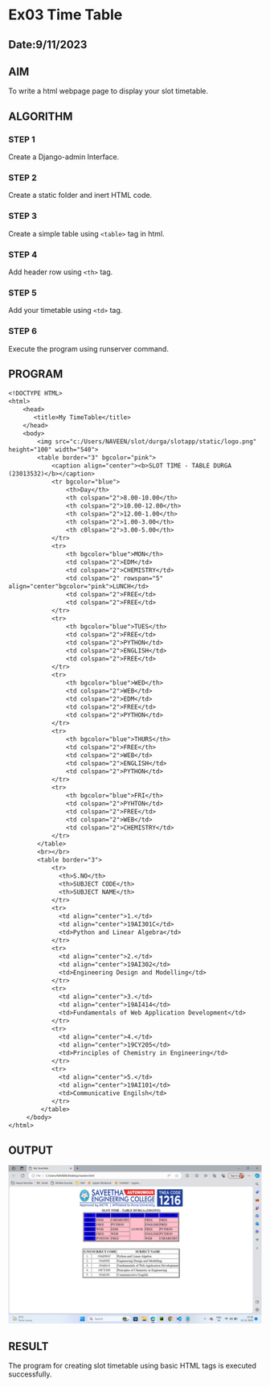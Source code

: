 # Ex03 Time Table
## Date:9/11/2023

## AIM
To write a html webpage page to display your slot timetable.

## ALGORITHM
### STEP 1
Create a Django-admin Interface.

### STEP 2
Create a static folder and inert HTML code.

### STEP 3
Create a simple table using ```<table>``` tag in html.

### STEP 4
Add header row using ```<th>``` tag.

### STEP 5
Add your timetable using ```<td>``` tag.

### STEP 6
Execute the program using runserver command.

## PROGRAM
```
<!DOCTYPE HTML>
<html>
    <head>
       <title>My TimeTable</title>
    </head>
    <body>
        <img src="c:/Users/NAVEEN/slot/durga/slotapp/static/logo.png" height="100" width="540">
        <table border="3" bgcolor="pink">
            <caption align="center"><b>SLOT TIME - TABLE DURGA (23013532)</b></caption>
            <tr bgcolor="blue">
                <th>Day</th>
                <th colspan="2">8.00-10.00</th>
                <th colspan="2">10.00-12.00</th>
                <th colspan="2">12.00-1.00</th>
                <th colspan="2">1.00-3.00</th>
                <th c0lspan="2">3.00-5.00</th>
            </tr>
            <tr>
                <th bgcolor="blue">MON</th>
                <td colspan="2">EDM</td>
                <td colspan="2">CHEMISTRY</td>
                <td colspan="2" rowspan="5" align="center"bgcolor="pink">LUNCH</td>
                <td colspan="2">FREE</td>
                <td colspan="2">FREE</td>
            </tr>
            <tr> 
                <th bgcolor="blue">TUES</th>
                <td colspan="2">FREE</td>
                <td colspan="2">PYTHON</td>
                <td colspan="2">ENGLISH</td>
                <td colspan="2">FREE</td>
            </tr>
            <tr>
                <th bgcolor="blue">WED</th>
                <td colspan="2">WEB</td>
                <td colspan="2">EDM</td>
                <td colspan="2">FREE</td>
                <td colspan="2">PYTHON</td>
            </tr>
            <tr>
                <th bgcolor="blue">THURS</th>
                <td colspan="2">FREE</th>
                <td colspan="2">WEB</td>
                <td colspan="2">ENGLISH</td>
                <td colspan="2">PYTHON</td>
            </tr>    
            <tr>
                <th bgcolor="blue">FRI</th>
                <td colspan="2">PYHTON</td>
                <td colspan="2">FREE</td>
                <td colspan="2">WEB</td>
                <td colspan="2">CHEMISTRY</td>
            </tr>
        </table>
        <br></br>
        <table border="3">
            <tr>
              <th>S.NO</th>
              <th>SUBJECT CODE</th>
              <th>SUBJECT NAME</th>
            </tr>
            <tr>
              <td align="center">1.</td>
              <td align="center">19AI301C</td>
              <td>Python and Linear Algebra</td>
            </tr>
            <tr>  
              <td align="center">2.</td>
              <td align="center">19AI302</td>
              <td>Engineering Design and Modelling</td>
            </tr>
            <tr>
              <td align="center">3.</td>
              <td align="center">19AI414</td>
              <td>Fundamentals of Web Application Development</td>
            </tr>
            <tr>
              <td align="center">4.</td>
              <td align="center">19CY205</td>
              <td>Principles of Chemistry in Engineering</td>
            </tr>
            <tr>
              <td align="center">5.</td>
              <td align="center">19AI101</td>
              <td>Communicative Engilsh</td>
            </tr>
         </table>
     </body>
</html>
```

## OUTPUT
![Alt text](<Screenshot 2023-11-12 073908.png>)

## RESULT
The program for creating slot timetable using basic HTML tags is executed successfully.
